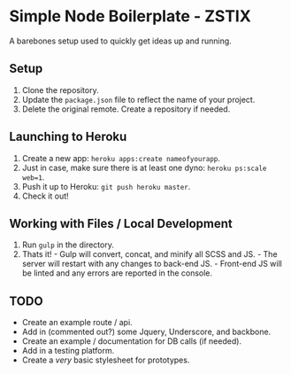 # Simple Node Boilerplate - ZSTIX
A barebones setup used to quickly get ideas up and running.

## Setup
  1. Clone the repository.
  2. Update the `package.json` file to reflect the name of your project.
  3. Delete the original remote. Create a repository if needed.

## Launching to Heroku
  1. Create a new app: `heroku apps:create nameofyourapp`.
  2. Just in case, make sure there is at least one dyno: `heroku ps:scale web=1`.
  3. Push it up to Heroku: `git push heroku master`.
  4. Check it out!

## Working with Files / Local Development
  1. Run `gulp` in the directory.
  2. Thats it!
    - Gulp will convert, concat, and minify all SCSS and JS.
    - The server will restart with any changes to back-end JS.
    - Front-end JS will be linted and any errors are reported in the console.

## TODO
  - Create an example route / api.
  - Add in (commented out?) some Jquery, Underscore, and backbone.
  - Create an example / documentation for DB calls (if needed).
  - Add in a testing platform.
  - Create a _very_ basic stylesheet for prototypes.